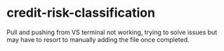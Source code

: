 # credit-risk-classification

Pull and pushing from VS terminal not working, trying to solve issues but may have to resort to manually adding the file once completed.
